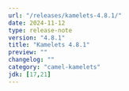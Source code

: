 ```yaml
---
url: "/releases/kamelets-4.8.1/"
date: 2024-11-12
type: release-note
version: "4.8.1"
title: "Kamelets 4.8.1"
preview: ""
changelog: ""
category: "camel-kamelets"
jdk: [17,21]
---
```


